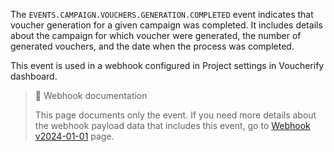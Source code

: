 The `EVENTS.CAMPAIGN.VOUCHERS.GENERATION.COMPLETED` event indicates that voucher generation for a given campaign was completed. It includes details about the campaign for which voucher were generated, the number of generated vouchers, and the date when the process was completed.

This event is used in a webhook configured in Project settings in Voucherify dashboard.

> 📘 Webhook documentation
>
> This page documents only the event. If you need more details about the webhook payload data that includes this event, go to [Webhook v2024-01-01](ref:introduction-to-webhooks "Introduction to webhooks v2024-01-01") page.